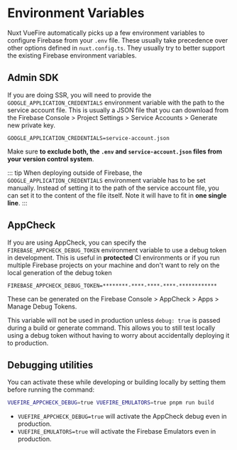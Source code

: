 # Environment Variables

Nuxt VueFire automatically picks up a few environment variables to configure Firebase from your `.env` file. These usually take precedence over other options defined in `nuxt.config.ts`. They usually try to better support the existing Firebase environment variables.

## Admin SDK

If you are doing SSR, you will need to provide the `GOOGLE_APPLICATION_CREDENTIALS` environment variable with the path to the service account file. This is usually a JSON file that you can download from the Firebase Console > Project Settings > Service Accounts > Generate new private key.

```
GOOGLE_APPLICATION_CREDENTIALS=service-account.json
```

Make sure **to exclude both, the `.env` and `service-account.json` files from your version control system**.

::: tip
When deploying outside of Firebase, the `GOOGLE_APPLICATION_CREDENTIALS` environment variable has to be set manually. Instead of setting it to the path of the service account file, you can set it to the content of the file itself. Note it will have to fit in **one single line**.
:::

## AppCheck

If you are using AppCheck, you can specify the `FIREBASE_APPCHECK_DEBUG_TOKEN` environment variable to use a debug token in development. This is useful in **protected** CI environments or if you run multiple Firebase projects on your machine and don't want to rely on the local generation of the debug token

```
FIREBASE_APPCHECK_DEBUG_TOKEN=********-****-****-****-************
```

These can be generated on the Firebase Console > AppCheck > Apps > Manage Debug Tokens.

This variable will not be used in production unless `debug: true` is passed during a build or generate command. This allows you to still test locally using a debug token without having to worry about accidentally deploying it to production.

## Debugging utilities

You can activate these while developing or building locally by setting them before running the command:

```bash
VUEFIRE_APPCHECK_DEBUG=true VUEFIRE_EMULATORS=true pnpm run build
```

- `VUEFIRE_APPCHECK_DEBUG=true` will activate the AppCheck debug even in production.
- `VUEFIRE_EMULATORS=true` will activate the Firebase Emulators even in production.
